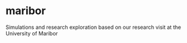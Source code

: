 # maribor
Simulations and research exploration based on our research visit at the University of Maribor
